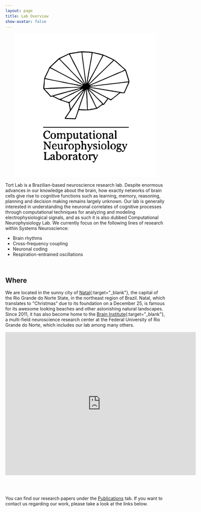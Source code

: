 ```yaml
---
layout: page
title: Lab Overview
show-avatar: false
---
```

<p align="center">
    <img width="450" height="450" src="/assets/img/tortlab_logo2.png">
</p>


Tort Lab is a Brazilian-based neuroscience research lab. Despite enormous advances in our knowledge about the brain, how exactly networks of brain cells give rise to cognitive functions such as learning, memory, reasoning, planning and decision making remains largely unknown. Our lab is generally interested in understanding the neuronal correlates of cognitive processes through computational techniques for analyzing and modeling electrophysiological signals, and as such it is also dubbed Computational Neurophysiology Lab. We currently focus on the following lines of research within Systems Neuroscience:

- Brain rhythms
- Cross-frequency coupling
- Neuronal coding
- Respiration-entrained oscillations
  
<br/>

## Where

We are located in the sunny city of [Natal](https://en.wikipedia.org/wiki/Natal,_Rio_Grande_do_Norte){:target="_blank"}, the capital of the Rio Grande do Norte State, in the northeast region of Brazil. Natal, which translates to "Christmas" due to its foundation on a December 25, is famous for its awesome looking beaches and other astonishing natural landscapes. Since 2011, it has also become home to the [Brain Institute](https://neuro.ufrn.br){:target="_blank"}, a multi-field neuroscience research center at the Federal University of Rio Grande do Norte, which includes our lab among many others.  



<div class="gmap_canvas"><iframe align="center" width="600" height="450" id="gmap_canvas" src="https://www.google.com/maps/embed?pb=!1m18!1m12!1m3!1d1668.8272251102849!2d-35.2060256626651!3d-5.832714034778539!2m3!1f0!2f0!3f0!3m2!1i1024!2i768!4f13.1!3m3!1m2!1s0x7b2ff853abce599%3A0xf2f01153f0de3ce1!2sInstituto%20do%20C%C3%A9rebro%20(ICe)%20-%20UFRN!5e0!3m2!1spt-BR!2sbr!4v1598400860748!5m2!1spt-BR!2sbr" frameborder="0" scrolling="no" marginheight="0" marginwidth="0"></iframe></div><style>.gmap_canvas {overflow:hidden;background:none!important;height:500px;width:730px;}</style>

You can find our research papers under the [Publications](https://lucaase.github.io/publications) tab. If you want to contact us regarding our work, please take a look at the links below.

